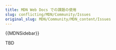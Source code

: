 ```yaml
---
title: MDN Web Docs での課題の使用
slug: conflicting/MDN/Community/Issues
original_slug: MDN/Community/MDN_content/Issues
---
```


{{MDNSidebar}}

TBD
